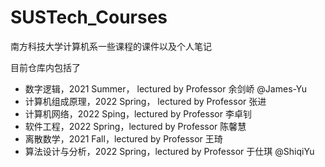 # SUSTech_Courses
南方科技大学计算机系一些课程的课件以及个人笔记

目前仓库内包括了

- 数字逻辑，2021 Summer， lectured by Professor 余剑峤 @James-Yu
- 计算机组成原理，2022 Spring， lectured by Professor 张进
- 计算机网络，2022 Sping，lectured by Professor 李卓钊
- 软件工程，2022 Spring，lectured by Professor 陈馨慧
- 离散数学，2021 Fall，lectured by Professor 王琦
- 算法设计与分析，2022 Spring，lectured by Professor 于仕琪 @ShiqiYu
